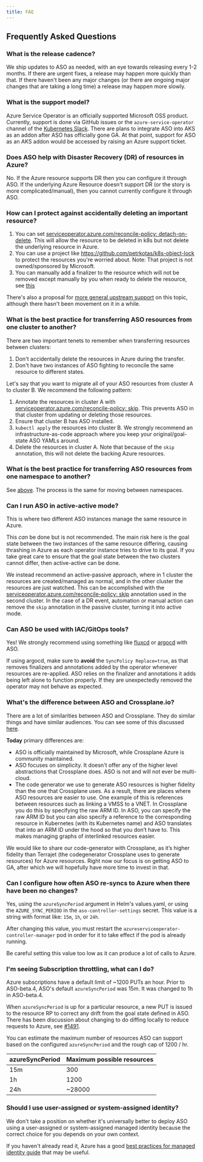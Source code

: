 ```yaml
---
title: FAQ
---
```

## Frequently Asked Questions

### What is the release cadence?

We ship updates to ASO as needed, with an eye towards releasing every 1-2 months. If there are urgent fixes, a release may happen
more quickly than that. If there haven't been any major changes (or there are ongoing major changes that are taking a long time) a 
release may happen more slowly.

### What is the support model?

Azure Service Operator is an officially supported Microsoft OSS product. Currently, support is done via GitHub issues or
the `azure-service-operator` channel of the [Kubernetes Slack](https://kubernetes.slack.com/). There are plans to integrate ASO into
AKS as an addon after ASO has officially gone GA. At that point, support for ASO as an AKS addon would be accessed by raising an Azure 
support ticket.

### Does ASO help with Disaster Recovery (DR) of resources in Azure?

No. If the Azure resource supports DR then you can configure it through ASO. 
If the underlying Azure Resource doesn't support DR (or the story is more complicated/manual), then you cannot currently configure it through ASO.

### How can I protect against accidentally deleting an important resource?

1. You can set [serviceoperator.azure.com/reconcile-policy: detach-on-delete](https://azure.github.io/azure-service-operator/introduction/annotations/#serviceoperatorazurecomreconcile-policy). This will allow the resource to be deleted in k8s but not delete the underlying resource in Azure.
2. You can use a project like https://github.com/petrkotas/k8s-object-lock to protect the resources you're worried about. Note: That project is not owned/sponsored by Microsoft.
3. You can manually add a finalizer to the resource which will not be removed except manually by you when ready to delete the resource, see [this](https://kubernetes.io/blog/2021/05/14/using-finalizers-to-control-deletion/)

There's also a proposal for [more general upstream support](https://github.com/kubernetes/kubernetes/issues/10179) on this topic, although there hasn't been movement on it in a while.

### What is the best practice for transferring ASO resources from one cluster to another?

There are two important tenets to remember when transferring resources between clusters:
1. Don't accidentally delete the resources in Azure during the transfer.
2. Don't have two instances of ASO fighting to reconcile the same resource to different states.

Let's say that you want to migrate all of your ASO resources from cluster A to cluster B. We recommend the following pattern:

1. Annotate the resources in cluster A with [serviceoperator.azure.com/reconcile-policy: skip](https://azure.github.io/azure-service-operator/introduction/annotations/#serviceoperatorazurecomreconcile-policy). This prevents ASO in that cluster from updating or deleting those resources.
2. Ensure that cluster B has ASO installed.
3. `kubectl apply` the resources into cluster B. We strongly recommend an infrastructure-as-code approach where you keep your original/goal-state ASO YAMLs around.
4. Delete the resources in cluster A. Note that because of the `skip` annotation, this will not delete the backing Azure resources.

### What is the best practice for transferring ASO resources from one namespace to another? 

See [above](#what-is-the-best-practice-for-transferring-aso-resources-from-one-cluster-to-another). The process is the same for moving between namespaces.

### Can I run ASO in active-active mode?

This is where two different ASO instances manage the same resource in Azure.

This _can_ be done but is not recommended. The main risk here is the goal state between the two instances of the same resource differing, causing thrashing in Azure
as each operator instance tries to drive to its goal. If you take great care to ensure that the goal state between the two clusters cannot differ, then
active-active can be done.

We instead recommend an active-passive approach, where in 1 cluster the resources are created/managed as normal, and in the other cluster the resources are just watched.
This can be accomplished with the [serviceoperator.azure.com/reconcile-policy: skip](https://azure.github.io/azure-service-operator/introduction/annotations/#serviceoperatorazurecomreconcile-policy) 
annotation used in the second cluster. In the case of a DR event, automation or manual action can remove the `skip` annotation in the passive cluster, turning it into active mode.

### Can ASO be used with IAC/GitOps tools?

Yes! We strongly recommend using something like [fluxcd](https://fluxcd.io/) or [argocd](https://argo-cd.readthedocs.io/en/stable/) with ASO.

If using argocd, make sure to **avoid** the `SyncPolicy Replace=true`, as that removes finalizers and annotations added by the operator whenever resources are re-applied.
ASO relies on the finalizer and annotations it adds being left alone to function properly. If they are unexpectedly removed the operator may not behave as expected.

### What's the difference between ASO and Crossplane.io?

There are a lot of similarities between ASO and Crossplane. They do similar things and have similar audiences. You can see some of this discussed [here](https://github.com/Azure/azure-service-operator/issues/1190).

**Today** primary differences are:
* ASO is officially maintained by Microsoft, while Crossplane Azure is community maintained.
* ASO focuses on simplicity. It doesn't offer any of the higher level abstractions that Crossplane does. ASO is not and will not ever be multi-cloud.
* The code generator we use to generate ASO resources is higher fidelity than the one that Crossplane uses. As a result, there are places where ASO resources are easier to use. 
  One example of this is references between resources such as linking a VMSS to a VNET. In Crossplane you do this by specifying the raw ARM ID. In ASO, you can specify the raw ARM ID but you can also specify a reference to the corresponding resource in Kubernetes (with its Kubernetes name) and ASO translates that into an ARM ID under the hood so that you don’t have to. This makes managing graphs of interlinked resources easier.
  
We would like to share our code-generator with Crossplane, as it’s higher fidelity than Terrajet (the codegenerator Crossplane uses to generate resources) for Azure resources. 
Right now our focus is on getting ASO to GA, after which we will hopefully have more time to invest in that.

### Can I configure how often ASO re-syncs to Azure when there have been no changes?

Yes, using the `azureSyncPeriod` argument in Helm's values.yaml, or using the `AZURE_SYNC_PERIOD`
in the `aso-controller-settings` secret. This value is a string with format like: `15m`, `1h`, or `24h`.

After changing this value, you must restart the `azureserviceoperator-controller-manager` pod in order for it to take effect
if the pod is already running.

Be careful setting this value too low as it can produce a lot of calls to Azure.

### I'm seeing Subscription throttling, what can I do?

Azure subscriptions have a default limit of ~1200 PUTs an hour. Prior to ASO-beta.4, ASO's default `azureSyncPeriod` was 15m.
It was changed to 1h in ASO-beta.4.

When `azureSyncPeriod` is up for a particular resource, a new PUT is issued to the resource RP to correct any drift from 
the goal state defined in ASO. There has been discussion about changing to do diffing locally to reduce requests to Azure, 
see [#1491](https://github.com/Azure/azure-service-operator/issues/1491).

You can estimate the maximum number of resources ASO can support based on the configured `azureSyncPeriod` and the rough cap of
1200 / hr.

| azureSyncPeriod | Maximum possible resources |
| --------------- | -------------------------- |
| 15m             | 300                        |
| 1h              | 1200                       |
| 24h             | ~28000                     |

### Should I use user-assigned or system-assigned identity?

We don't take a position on whether it's universally better to deploy ASO using a user-assigned or system-assigned managed identity because the correct choice for you depends on your own context.

If you haven't already read it, Azure has a good [best practices for managed identity guide](https://learn.microsoft.com/en-us/azure/active-directory/managed-identities-azure-resources/managed-identity-best-practice-recommendations) that may be useful.
